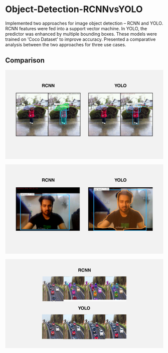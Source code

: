 # Object-Detection-RCNNvsYOLO

Implemented two approaches for image object detection – RCNN and YOLO. RCNN features were fed into a support vector machine. In YOLO, the predictor was enhanced by multiple bounding boxes. These models were trained on 'Coco Dataset' to improve accuracy. Presented a comparative analysis between the two approaches for three use cases.

## Comparison

![Screenshot](A.png)
<!---
Photo Still Compare
-->
![Screenshot](B.png)
<!---
Photo Video Compare
-->
![Screenshot](C.png)
<!---
WebCam Compare
-->







